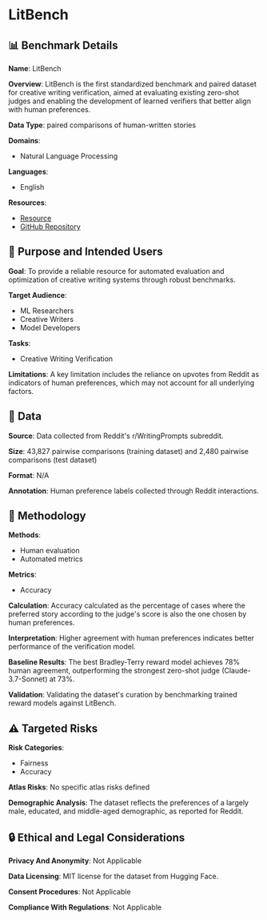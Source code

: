 # LitBench

## 📊 Benchmark Details

**Name**: LitBench

**Overview**: LitBench is the first standardized benchmark and paired dataset for creative writing verification, aimed at evaluating existing zero-shot judges and enabling the development of learned verifiers that better align with human preferences.

**Data Type**: paired comparisons of human-written stories

**Domains**:
- Natural Language Processing

**Languages**:
- English

**Resources**:
- [Resource](https://huggingface.co/datasets/euclaise/WritingPrompts_preferences)
- [GitHub Repository](https://github.com/SAA-Lab/LitBench)

## 🎯 Purpose and Intended Users

**Goal**: To provide a reliable resource for automated evaluation and optimization of creative writing systems through robust benchmarks.

**Target Audience**:
- ML Researchers
- Creative Writers
- Model Developers

**Tasks**:
- Creative Writing Verification

**Limitations**: A key limitation includes the reliance on upvotes from Reddit as indicators of human preferences, which may not account for all underlying factors.

## 💾 Data

**Source**: Data collected from Reddit's r/WritingPrompts subreddit.

**Size**: 43,827 pairwise comparisons (training dataset) and 2,480 pairwise comparisons (test dataset)

**Format**: N/A

**Annotation**: Human preference labels collected through Reddit interactions.

## 🔬 Methodology

**Methods**:
- Human evaluation
- Automated metrics

**Metrics**:
- Accuracy

**Calculation**: Accuracy calculated as the percentage of cases where the preferred story according to the judge's score is also the one chosen by human preferences.

**Interpretation**: Higher agreement with human preferences indicates better performance of the verification model.

**Baseline Results**: The best Bradley-Terry reward model achieves 78% human agreement, outperforming the strongest zero-shot judge (Claude-3.7-Sonnet) at 73%.

**Validation**: Validating the dataset's curation by benchmarking trained reward models against LitBench.

## ⚠️ Targeted Risks

**Risk Categories**:
- Fairness
- Accuracy

**Atlas Risks**:
No specific atlas risks defined

**Demographic Analysis**: The dataset reflects the preferences of a largely male, educated, and middle-aged demographic, as reported for Reddit.

## 🔒 Ethical and Legal Considerations

**Privacy And Anonymity**: Not Applicable

**Data Licensing**: MIT license for the dataset from Hugging Face.

**Consent Procedures**: Not Applicable

**Compliance With Regulations**: Not Applicable
